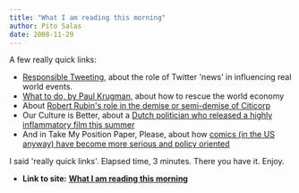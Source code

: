 ```yaml
---
title: "What I am reading this morning"
author: Pito Salas
date: 2008-11-29
---
```




A few really quick links:

  * [Responsible Tweeting](<http://www.poynter.org/column.asp?id=31&aid=154820>), about the role of Twitter 'news' in influencing real world events.
  * [What to do, by Paul Krugman,](<http://www.nybooks.com/articles/22151>) about how to rescue the world economy
  * About [Robert Rubin's role in the demise or semi-demise of Citicorp](<http://online.wsj.com/article/SB122791795940965645.html?mod=djemITP&mg=com-wsj>)
  * Our Culture is Better, about a [Dutch politician who released a highly inflammatory film this summer](<http://online.wsj.com/article/SB122792271890965883.html?mod=djemITP>)
  * And in Take My Position Paper, Please, about how [comics (in the US anyway) have become  more serious and policy oriented](<http://online.wsj.com/article/SB122791765064865625.html?mod=djem_we#>)

I said 'really quick links'. Elapsed time, 3 minutes. There you have it.
Enjoy.


* **Link to site:** **[What I am reading this morning](None)**
